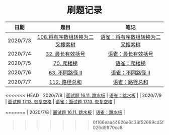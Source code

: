 <h1 align="center">
    刷题记录
</h1>


|   日期   |                             题目                             |                             笔记                             |
| :------: | :----------------------------------------------------------: | :----------------------------------------------------------: |
| 2020/7/3 | [108.将有序数组转换为二叉搜索树](https://leetcode-cn.com/problems/convert-sorted-array-to-binary-search-tree/) | [语雀：将有序数组转换为二叉搜索树](https://www.yuque.com/zhoujx/study/hy9l2c) |
| 2020/7/4 | [32. 最长有效括号](https://leetcode-cn.com/problems/longest-valid-parentheses/) | [语雀：最长有效括号](https://www.yuque.com/zhoujx/study/howh9y) |
| 2020/7/5 | [70. 爬楼梯](https://leetcode-cn.com/problems/climbing-stairs/) |  [语雀：爬楼梯](https://www.yuque.com/zhoujx/study/ngav2a)   |
| 2020/7/6 | [63. 不同路径 II](https://leetcode-cn.com/problems/unique-paths-ii/) | [语雀：不同路径 II](https://www.yuque.com/zhoujx/study/hu3cha) |
| 2020/7/7 | [112. 路径总和](https://leetcode-cn.com/problems/path-sum/)  | [语雀：路径总和](https://www.yuque.com/zhoujx/study/nm4rei)  |
<<<<<<< HEAD
| 2020/7/8 | [面试题 16.11. 跳水板](https://leetcode-cn.com/problems/diving-board-lcci/) |  [语雀：跳水板](https://www.yuque.com/zhoujx/study/xtu1ig)   |
| 2020/7/9 | [面试题 17.13. 恢复空格](https://leetcode-cn.com/problems/re-space-lcci/) | [语雀：面试题 17.13. 恢复空格](https://www.yuque.com/zhoujx/study/cf7s09) |

=======
| 2020/7/8 | [面试题 16.11. 跳水板](https://leetcode-cn.com/problems/diving-board-lcci/)  | [语雀：跳水板](https://www.yuque.com/zhoujx/study/xtu1ig)  |
>>>>>>> 0f166eaa44626e6c38f52689cd5f026d9ff70cc8
